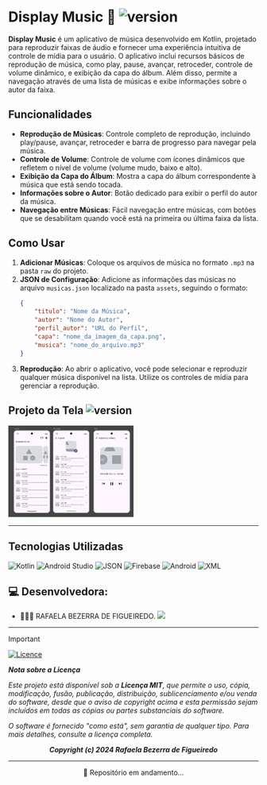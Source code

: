 # Display Music 🎵 ![version](https://img.shields.io/badge/version-1.1-purple)

**Display Music** é um aplicativo de música desenvolvido em Kotlin, projetado para reproduzir faixas de áudio e fornecer uma experiência intuitiva de controle de mídia para o usuário. O aplicativo inclui recursos básicos de reprodução de música, como play, pause, avançar, retroceder, controle de volume dinâmico, e exibição da capa do álbum. Além disso, permite a navegação através de uma lista de músicas e exibe informações sobre o autor da faixa.

## Funcionalidades

- **Reprodução de Músicas**: Controle completo de reprodução, incluindo play/pause, avançar, retroceder e barra de progresso para navegar pela música.
- **Controle de Volume**: Controle de volume com ícones dinâmicos que refletem o nível de volume (volume mudo, baixo e alto).
- **Exibição da Capa do Álbum**: Mostra a capa do álbum correspondente à música que está sendo tocada.
- **Informações sobre o Autor**: Botão dedicado para exibir o perfil do autor da música.
- **Navegação entre Músicas**: Fácil navegação entre músicas, com botões que se desabilitam quando você está na primeira ou última faixa da lista.

## Como Usar

1. **Adicionar Músicas**: Coloque os arquivos de música no formato `.mp3` na pasta `raw` do projeto.
2. **JSON de Configuração**: Adicione as informações das músicas no arquivo `musicas.json` localizado na pasta `assets`, seguindo o formato:
    ```json
    {
        "titulo": "Nome da Música",
        "autor": "Nome do Autor",
        "perfil_autor": "URL do Perfil",
        "capa": "nome_da_imagem_da_capa.png",
        "musica": "nome_do_arquivo.mp3"
    }
    ```
3. **Reprodução**: Ao abrir o aplicativo, você pode selecionar e reproduzir qualquer música disponível na lista. Utilize os controles de mídia para gerenciar a reprodução.

## Projeto da Tela ![version](https://img.shields.io/badge/version-2.0-purple)
<img src="imgsReadme/TelasV2.0.png" width="50%" >

---

## Tecnologias Utilizadas 

![Kotlin](https://img.shields.io/badge/kotlin-%237F52FF.svg?style=for-the-badge&logo=kotlin&logoColor=white)
![Android Studio](https://img.shields.io/badge/android%20studio-346ac1?style=for-the-badge&logo=android%20studio&logoColor=white)
![JSON](https://img.shields.io/badge/JSON-black?style=for-the-badge&logo=JSON%20web%20tokens)
![Firebase](https://img.shields.io/badge/firebase-a08021?style=for-the-badge&logo=firebase&logoColor=ffcd34)
![Android](https://img.shields.io/badge/Android-3DDC84?style=for-the-badge&logo=android&logoColor=white)
![XML](https://img.shields.io/badge/XML-D14836?style=for-the-badge&logo=JSON%20web%20tokens)

## 💻 Desenvolvedora:

- 👩🏻‍💻 RAFAELA BEZERRA DE FIGUEIREDO. <a href="https://github.com/RafaelaBF"><img  src="https://img.shields.io/badge/github-%23100000.svg?&style=for-the-badge&logo=github&logoColor=white&link=mailto:https://github.com/RafaelaBF" width="50"></a>

---
> [!IMPORTANT]
> 
>[![Licence](https://img.shields.io/github/license/Ileriayo/markdown-badges?style=for-the-badge)](./LICENSE)
> 
> ***Nota sobre a Licença***
>
> *Este projeto está disponível sob a **Licença MIT**, que permite o uso, cópia, modificação, fusão, publicação, distribuição, sublicenciamento e/ou venda do software, desde que o aviso de copyright acima e esta permissão sejam incluídos em todas as cópias ou partes substanciais do software.*
>
> *O software é fornecido "como está", sem garantia de qualquer tipo. Para mais detalhes, consulte a licença completa.*
>
> ***<p align="center">Copyright (c) 2024 Rafaela Bezerra de Figueiredo</p>***
>
---

<p align="center">🚧 Repositório em andamento...</p>

[1]: https://github.com/RafaelaBF/DisplayMusic/blob/main/LICENSE
